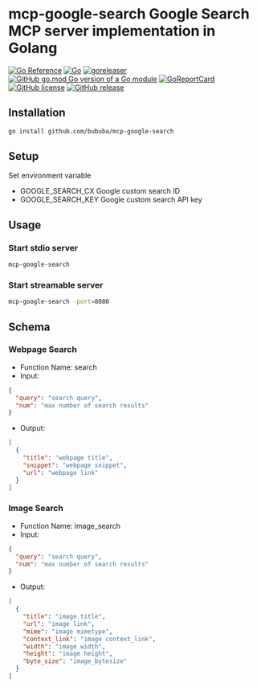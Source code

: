 # mcp-google-search Google Search MCP server implementation in Golang

[![Go Reference](https://pkg.go.dev/badge/github.com/bububa/mcp-google-search.svg)](https://pkg.go.dev/github.com/bububa/mcp-google-search)
[![Go](https://github.com/bububa/mcp-google-search/actions/workflows/go.yml/badge.svg)](https://github.com/bububa/mcp-google-search/actions/workflows/go.yml)
[![goreleaser](https://github.com/bububa/mcp-google-search/actions/workflows/goreleaser.yml/badge.svg)](https://github.com/bububa/mcp-google-search/actions/workflows/goreleaser.yml)
[![GitHub go.mod Go version of a Go module](https://img.shields.io/github/go-mod/go-version/bububa/mcp-google-search.svg)](https://github.com/bububa/mcp-google-search)
[![GoReportCard](https://goreportcard.com/badge/github.com/bububa/mcp-google-search)](https://goreportcard.com/report/github.com/bububa/mcp-google-search)
[![GitHub license](https://img.shields.io/github/license/bububa/mcp-google-search.svg)](https://github.com/bububa/mcp-google-search/blob/master/LICENSE)
[![GitHub release](https://img.shields.io/github/release/bububa/mcp-google-search.svg)](https://gitHub.com/bububa/mcp-google-search/releases/)

## Installation

```bash
go install github.com/bububa/mcp-google-search
```

## Setup

Set environment variable

- GOOGLE_SEARCH_CX
  Google custom search ID
- GOOGLE_SEARCH_KEY
  Google custom search API key

## Usage

### Start stdio server

```bash
mcp-google-search
```

### Start streamable server

```bash
mcp-google-search -port=8080
```

## Schema

### Webpage Search

- Function Name:
  search
- Input:

```json
{
  "query": "search query",
  "num": "max number of search results"
}
```

- Output:

```json
[
  {
    "title": "webpage title",
    "snippet": "webpage snippet",
    "url": "webpage link"
  }
]
```

### Image Search

- Function Name:
  image_search
- Input:

```json
{
  "query": "search query",
  "num": "max number of search results"
}
```

- Output:

```json
[
  {
    "title": "image title",
    "url": "image link",
    "mime": "image mimetype",
    "context_link": "image context_link",
    "width": "image width",
    "height": "image height",
    "byte_size": "image_bytesize"
  }
]
```
